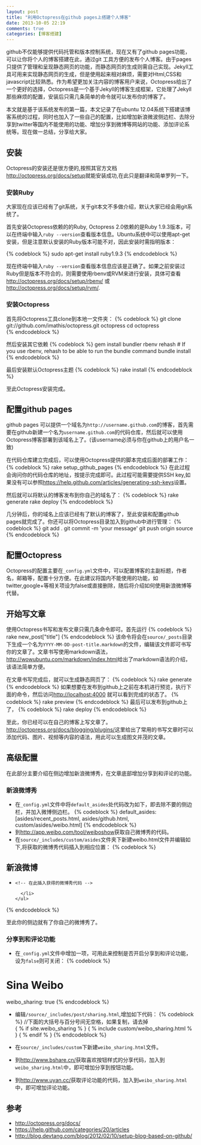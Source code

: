 ```yaml
---
layout: post
title: "利用Octopress在github pages上搭建个人博客"
date: 2013-10-05 22:19
comments: true
categories: [博客搭建]
---
```


github不仅能够提供代码托管和版本控制系统，现在又有了github pages功能，可以让你将个人的博客搭建在此，通过git 工具方便的发布个人博客。由于pages只提供了管理和呈现静态网页的功能，而静态网页的生成则需自己实现。Jekyll工具可用来实现静态网页的生成，但是使用起来相对麻烦，需要对Html,CSS和javascript比较熟悉。作为希望更加关注内容的博客用户来说，Octopress给出了一个更好的选择，Octopress是一个基于Jekyll的博客生成框架，它处理了Jekyll那些麻烦的配置，安装后只需几条简单的命令就可以发布你的博客了。

本文就是基于该系统发布的第一篇，本文记录了在ubuntu 12.04系统下搭建该博客系统的过程，同时也加入了一些自己的配置，比如增加新浪微波侧边栏、去除分享到twitter等国内不能使用的功能、增加分享到微博等网站的功能、添加评论系统等。现在做一总结，分享给大家。

<!--more-->

## 安装

Octopress的安装还是很方便的,按照其官方文档<http://octopress.org/docs/setup>就能安装成功,在此只是翻译和简单罗列一下。

### 安装Ruby

大家现在应该已经有了git系统，关于git本文不多做介绍，默认大家已经会用git系统了。

首先安装Octopress依赖的的Ruby, Octopress 2.0依赖的是Ruby 1.9.3版本，可以在终端中输入`ruby --version`查看版本信息。Ubuntu系统中可以使用apt-get 安装，但是注意默认安装的Ruby版本可能不对，因此安装时需指明版本：

{% codeblock %}
sudo apt-get install ruby1.9.3
{% endcodeblock %}

现在终端中输入`ruby --version`查看版本信息应该是正确了。如果之前安装过Ruby但是版本不符合的，则需要使用rbenv或RVM来进行安装，具体可查看<http://octopress.org/docs/setup/rbenv/> 或 <http://octopress.org/docs/setup/rvm/>.

### 安装Octopress

首先将Octopress工具clone到本地一文件夹：
{% codeblock %}
git clone git://github.com/imathis/octopress.git octopress
cd octopress   
{% endcodeblock %}

然后安装其它依赖
{% codeblock %}
gem install bundler
rbenv rehash    # If you use rbenv, rehash to be able to run the bundle command
bundle install
{% endcodeblock %}

最后安装默认Octopress主题
{% codeblock %}
rake install
{% endcodeblock %}

至此Octopress安装完成。

## 配置github pages

github pages 可以提供一个域名为`http://username.github.com`的博客，首先需要在github新建一个名为`username.github.com`的代码仓库，然后就可以使用Octopress博客部署到该域名上了。(该username必须与你在github上的用户名一致)

在代码仓库建立完成后，可以使用Octopress提供的脚本完成后面的部署工作：
{% codeblock %}
rake setup_github_pages
{% endcodeblock %}
在此过程会询问你的代码仓库的地址，按提示完成即可。此过程可能需要提供SSH key,如果没有可以参照<https://help.github.com/articles/generating-ssh-keys>设置。

然后就可以将默认的博客发布到你自己的域名了：
{% codeblock %}
rake generate
rake deploy
{% endcodeblock %}

几分钟后，你的域名上应该已经有了默认的博客了，至此安装和配置github pages就完成了。你还可以将Octopress目录加入到github中进行管理：
{% codeblock %}
git add .
git commit -m 'your message'
git push origin source
{% endcodeblock %}

## 配置Octopress

Octopress的配置主要在`_config.yml`文件中，可以配置博客的主副标题，作者名，邮箱等，配置十分方便。在此建议将国内不能使用的功能，如twitter,google+等相关项设为false或直接删除，随后将介绍如何使用新浪微博等代替。

## 开始写文章

使用Octopress书写和发布文章只需几条命令即可。首先运行
{% codeblock %}
rake new_post["title"]
{% endcodeblock %}
该命令将会在`source/_posts`目录下生成一个名为`YYYY-MM-DD-post-title.markdown`的文件，编辑该文件即可书写你的文章了。文章书写使用markdown语法，<http://wowubuntu.com/markdown/index.html>给出了markdown语法的介绍，该语法简单方便。

在文章书写完成后，就可以生成静态网页了：
{% codeblock %}
rake generate
{% endcodeblock %}
如果想要在发布到github上之前在本机进行预览，执行下面的命令，然后访问<http://localhost:4000> 就可以看到完成的状态了。
{% codeblock %}
rake preview
{% endcodeblock %}
最后可以发布到github上了，
{% codeblock %}
rake deploy
{% endcodeblock %}

至此，你已经可以在自己的博客上写文章了。<http://octopress.org/docs/blogging/plugins/>这里给出了常用的书写文章时可以添加代码、图片、视频等内容的语法，用此可以生成图文并茂的文章。

## 高级配置
在此部分主要介绍在侧边增加新浪微博秀，在文章底部增加分享到和评论的功能。

### 新浪微博秀

*  在`_config.yml`文件中将`default_asides`处代码改为如下，即去除不要的侧边栏，并加入微博侧边栏。
{% codeblock %}
default_asides: [asides/recent_posts.html, asides/github.html, custom/asides/weibo.html]
{% endcodeblock %}    
*  到<http://app.weibo.com/tool/weiboshow>获取自己微博秀的代码。
*  在`source/_includes/custom/asides`文件夹下新建weibo.html文件并编辑如下,将获取的微博秀代码插入到相应位置：
{% codeblock %}
<section>
    <h1>新浪微博</h1>
    <ul id="weibo">
    <li>

    <!-- 在此插入获得的微博秀代码 -->

      </li>
    </ul>
</section>
{% endcodeblock %}

至此你的侧边就有了你自己的微博秀了。

### 分享到和评论功能

*  在`_config.yml`文件中增加一项，可用此来控制是否开启分享到和评论功能，设为`false`则可关闭：
{% codeblock %}
# Sina Weibo
weibo_sharing: true
{% endcodeblock %}

*  编辑`/source/_includes/post/sharing.html`,增加如下代码：
{% codeblock %}
//下面的大括号与百分号间无空格，如果复制，请去掉  
{ % if site.weibo_sharing % }
{ % include custom/weibo_sharing.html % }
{ % endif % }
{% endcodeblock %}

*  在`source/_includes/custom`下新建`weibo_sharing.html`文件。
*  到<http://www.bshare.cn/>获取喜欢按钮样式的分享代码，加入到`weibo_sharing.html`中，即可增加分享到按钮功能。
*  到<http://www.uyan.cc/>获取评论功能的代码，加入到`weibo_sharing.html`中，即可增加评论功能。

## 参考
*   <http://octopress.org/docs/>
*   <https://help.github.com/categories/20/articles>
*   <http://blog.devtang.com/blog/2012/02/10/setup-blog-based-on-github/>



